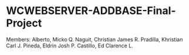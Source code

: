 # WCWEBSERVER-ADDBASE-Final-Project

Members:
Alberto, Micko Q.
Naguit, Christian James R.
Pradilla, Khristian Carl J.
Pineda, Eldrin Josh P.
Castillo, Ed Clarence L.
